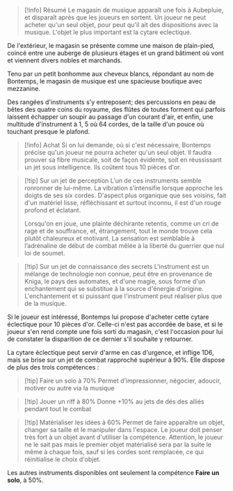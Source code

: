> [!info] Résumé
> Le magasin de musique apparaît une fois à Aubepluie, et disparaît après que les joueurs en sortent.
> Un joueur ne peut acheter qu'un seul objet, pour peut qu'il ait des dispositions avec la musique.
> L'objet le plus important est la cytare eclectique.


De l'extérieur, le magasin se présente comme une maison de plain-pied, coincé entre une auberge de plusieurs étages et un grand bâtiment où vont et viennent divers nobles et marchands.

Tenu par un petit bonhomme aux cheveux blancs, répondant au nom de Bontemps, le magasin de musique est une spacieuse boutique avec mezzanine.

Des rangées d'instruments s'y entreposent; des percussions en peau de bêtes des quatre coins du royaume, des flûtes de toutes forment qui parfois laissent échapper un soupir au passage d'un courant d'air, et enfin, une multitude d'instrument à 1, 5 où 64 cordes, de la taille d'un pouce où touchant presque le plafond.

> [!info] Achat
> Si on lui demande, où si c'est nécessaire, Bontemps précise qu'un joueur ne pourra acheter qu'un seul objet.
> Il faudra prouver sa fibre musicale, soit de façon évidente, soit en réussissant un jet sous intelligence.
>  Ils coûtent tous 10 pièces d'or.

> [!tip] Sur un jet de perception
> L'un de ces instruments semble ronronner de lui-même. La vibration s’intensifie lorsque approche les doigts de ses six cordes.
> D'aspect plus organique que ses voisins, fait d'un matériel lisse, réfléchissant et surtout inconnu, 
> il est d'un rouge profond et éclatant.
> 
> Lorsqu'on en joue, une plainte déchirante retentis, comme un cri de rage et de souffrance, et, étrangement, tout le monde trouve cela plutôt chaleureux et motivant. La sensation est semblable à l’adrénaline de début de combat mêlée à la liberté du guerrier que nul loi de soumet.

> [!tip] Sur un jet de connaissance des secrets
> L'instrument est un mélange de technologie non connue, peut être en provenance de Kniga, le pays des automates, et d'une magie, sous forme d'un enchantement qui se substitue à la source d'énergie d'origine.
> L'enchantement et si puissant que l'instrument peut réaliser plus que de la musique.

Si le joueur est intéressé, Bontemps lui propose d'acheter cette cytare éclectique pour 10 pièces d'or.
Celle-ci n'est pas accordée de base, et si le joueur s'en rend compte une fois sorti du magasin, c'est l'occasion pour lui de constater la disparition de ce dernier s'il souhaite y retourner.

La cytare éclectique peut servir d'arme en cas d'urgence, et inflige 1D6, mais se brise sur un jet de combat rapproché supérieur à 90%.
Elle dispose de plus des trois compétences :

> [!tip] Faire un solo à 70%
> Permet d’impressionner, négocier, adoucir, motiver ou autre via la musique

> [!tip] Jouer un riff à 80%
> Donne +10% au jets de dés des alliés pendant tout le combat

> [!tip] Matérialiser les idées à 60%
> Permet de faire apparaître un objet, changer sa taille et le manipuler dans l'espace.
> Le joueur doit penser très fort à un objet avant d'utiliser la compétence.
> Attention, le joueur ne le sait pas mais le premier objet matérialisé sera par la suite le même à chaque fois, sauf si les cordes sont remplacée, ce qui réinitialise le choix d'objet.

Les autres instruments disponibles ont seulement la compétence **Faire un solo**, à 50%.